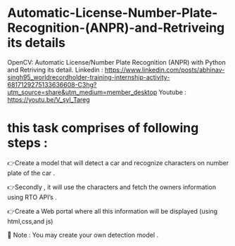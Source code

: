 # Automatic-License-Number-Plate-Recognition-(ANPR)-and-Retriveing its details
OpenCV: Automatic License/Number Plate Recognition (ANPR) with Python and Retriving its detail.
Linkedin : https://www.linkedin.com/posts/abhinav-singh95_worldrecordholder-training-internship-activity-6817129275133636608-C3hg?utm_source=share&utm_medium=member_desktop
Youtube : https://youtu.be/V_syl_Tareg
# this task comprises of following steps :

👉Create a model that will detect a car and recognize characters on number plate of the car .

👉Secondly , it will use the characters and fetch the owners information using RTO API’s .

👉Create a Web portal where all this information will be displayed (using html,css,and js)

📌 Note : You may create your own detection model .
